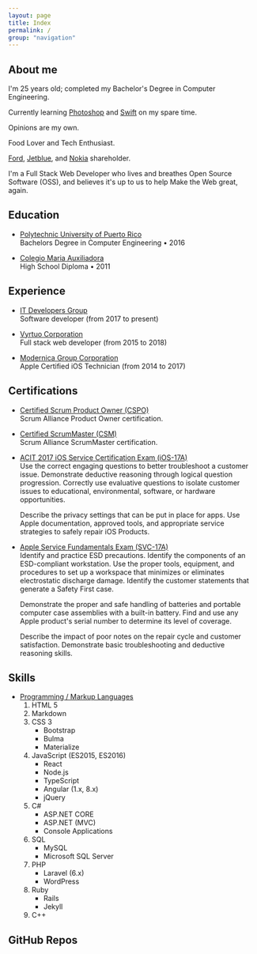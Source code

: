 ```yaml
---
layout: page  
title: Index  
permalink: /  
group: "navigation"  
---
```

<style>
@media only screen and (max-width: 375px) {
    .page-content { margin: 0; padding: 0;}
}
</style>
<section class="section section--about-me" markdown="1">

# About me
I'm 25 years old; completed my Bachelor's Degree in Computer Engineering. 

Currently learning [Photoshop](https://www.adobe.com/products/photoshop.html) and [Swift](https://github.com/apple/swift) on my spare time.

Opinions are my own.

Food Lover and Tech Enthusiast.

[Ford](https://www.shareholder.ford.com/home/default.aspx), [Jetblue](https://www.jetblue.com), and [Nokia](https://www.nokia.com/about-us/investors/) shareholder.

I'm a Full Stack Web Developer who lives and breathes Open Source Software (OSS), and believes it's up to us to help Make the Web great, again. 

</section>


<section class="section section--education" markdown="1">

# Education

- [Polytechnic University of Puerto Rico]()  
    Bachelors Degree in Computer Engineering • 2016

- [Colegio Maria Auxiliadora]()  
    High School Diploma • 2011

</section>


<section class="section section--experience" markdown="1">

# Experience

- [IT Developers Group](http://www.itdgpr.com/)  
    Software developer (from 2017 to present)

- [Vyrtuo Corporation]()  
    Full stack web developer (from 2015 to 2018)

- [Modernica Group Corporation](https://www.facebook.com/modernicaonline)  
    Apple Certified iOS Technician (from 2014 to 2017)

</section>


<section class="section section--certifications" markdown="1">

# Certifications

- [Certified Scrum Product Owner (CSPO)](https://www.scrumalliance.org/community/profile/gorlandori)  
    Scrum Alliance Product Owner certification.  
    
- [Certified ScrumMaster (CSM)](https://www.scrumalliance.org/community/profile/gorlandori)  
    Scrum Alliance ScrumMaster certification.  

- [ACIT 2017 iOS Service Certification Exam (iOS-17A)](https://support.apple.com/en-us/HT207708)  
    Use the correct engaging questions to better troubleshoot a customer issue. Demonstrate deductive reasoning through logical question progression. Correctly use evaluative questions to isolate customer issues to educational, environmental, software, or hardware opportunities. 
    
    Describe the privacy settings that can be put in place for apps. Use Apple documentation, approved tools, and appropriate service strategies to safely repair iOS Products.

- [Apple Service Fundamentals Exam (SVC-17A)](https://support.apple.com/en-us/HT207707)  
    Identify and practice ESD precautions. Identify the components of an ESD-compliant workstation. Use the proper tools, equipment, and procedures to set up a workspace that minimizes or eliminates electrostatic discharge damage. Identify the customer statements that generate a Safety First case. 
    
    Demonstrate the proper and safe handling of batteries and portable computer case assemblies with a built-in battery. Find and use any Apple product's serial number to determine its level of coverage. 
    
    Describe the impact of poor notes on the repair cycle and customer satisfaction. Demonstrate basic troubleshooting and deductive reasoning skills.

</section>


<section class="section section--skills" markdown="1">

# Skills

- [Programming / Markup Languages]()  
    1. HTML 5
    2. Markdown
    3. CSS 3
        - Bootstrap
        - Bulma
        - Materialize
    4. JavaScript (ES2015, ES2016)
        - React
        - Node.js
        - TypeScript
        - Angular (1.x, 8.x)
        - jQuery
    5. C#
        - ASP.NET CORE
        - ASP.NET (MVC)        
        - Console Applications
    6. SQL
        - MySQL
        - Microsoft SQL Server
    7. PHP
        - Laravel (6.x)
        - WordPress
    8. Ruby
        - Rails
        - Jekyll    
    9. C++

</section>


<section class="section section--repos" markdown="1">

# GitHub Repos
<ul class="repo__list"></ul>

</section>